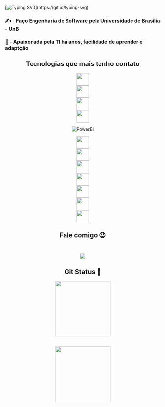 [![Typing SVG](https://readme-typing-svg.demolab.com/?center=true&lines=Olá,+meu+nome+é+Raissa+Andrade.;)](https://git.io/typing-svg)

### ✍️ - Faço Engenharia de Software pela Universidade de Brasília - UnB
### 💙 - Apaixonada pela TI há anos, facilidade de aprender e adaptção 

## <center> Tecnologias que mais tenho contato </center>

<center> <img src="https://cdn.jsdelivr.net/gh/devicons/devicon@latest/icons/html5/html5-original.svg" width="40" height="40"/>

<center> <img src="https://cdn.jsdelivr.net/gh/devicons/devicon@latest/icons/css3/css3-original.svg" width="40" height="40"/>

<center> <img src="https://cdn.jsdelivr.net/gh/devicons/devicon@latest/icons/angular/angular-original.svg" width="40" height="40" />

<center> <img src="https://cdn.jsdelivr.net/gh/devicons/devicon@latest/icons/markdown/markdown-original.svg" width="40" height="40" />
          
 ![PowerBI](https://img.shields.io/badge/-PowerBI-F2C811?style=flat-square&logo=powerbi&logoColor=black)

<center> <img src="https://cdn.jsdelivr.net/gh/devicons/devicon@latest/icons/python/python-original.svg" width="40" height="40"/>

<center> <img src="https://cdn.jsdelivr.net/gh/devicons/devicon@latest/icons/azuresqldatabase/azuresqldatabase-original.svg" width="40" height="40"/>

<center> <img src="https://cdn.jsdelivr.net/gh/devicons/devicon@latest/icons/figma/figma-original.svg" width="40" height="40"/>

<center> <img src="https://cdn.jsdelivr.net/gh/devicons/devicon@latest/icons/github/github-original.svg" width="40" height="40" />

<center><img src="https://cdn.jsdelivr.net/gh/devicons/devicon@latest/icons/azure/azure-original.svg" width="40" height="40" />

<center> <img src="https://cdn.jsdelivr.net/gh/devicons/devicon@latest/icons/anaconda/anaconda-original.svg" width="40" height="40" />

<center> <img src="https://cdn.jsdelivr.net/gh/devicons/devicon@latest/icons/vscode/vscode-original.svg" width="40" height="40"/>
          

          

<br>

## Fale comigo 😉
<br>

<div>

<a href="https://www.linkedin.com/in/raissa-andrade-b2908a1b4/" target="_blank"><img loading="lazy" src="https://img.shields.io/badge/-LinkedIn-%230077B5?style=for-the-badge&logo=linkedin&logoColor=white" target="_blank"></a>   
</div>

## Git Status 🤩
<div>
    <a href="https://github.com/RaissaAndradeS">
        <img loading="lazy" height="180em" src="https://github-readme-stats.vercel.app/api/top-langs/?username=RaissaAndradeS&layout=compact&langs_count=7&theme=dracula"/>
    </a> <br> <br> <br>
    <a href="https://github.com/RaissaAndradeS">
        <img loading="lazy" height="180em" src="https://github-readme-stats.vercel.app/api?username=RaissaAndradeS&show_icons=true&theme=dracula&include_all_commits=true&count_private=true"/>
    </a>
</div>
          
          
          
          
